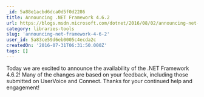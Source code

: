 ```yaml
---
_id: 5a88e1acbd6dca0d5f0d2286
title: Announcing .NET Framework 4.6.2
url: https://blogs.msdn.microsoft.com/dotnet/2016/08/02/announcing-net-framework-4-6-2/
category: libraries-tools
slug: 'announcing-net-framework-4-6-2'
user_id: 5a83ce59d6eb0005c4ecda2c
createdOn: '2016-07-31T06:31:50.000Z'
tags: []
---
```


Today we are excited to announce the availability of the .NET Framework 4.6.2! Many of the changes are based on your feedback, including those submitted on UserVoice and Connect. Thanks for your continued help and engagement!
